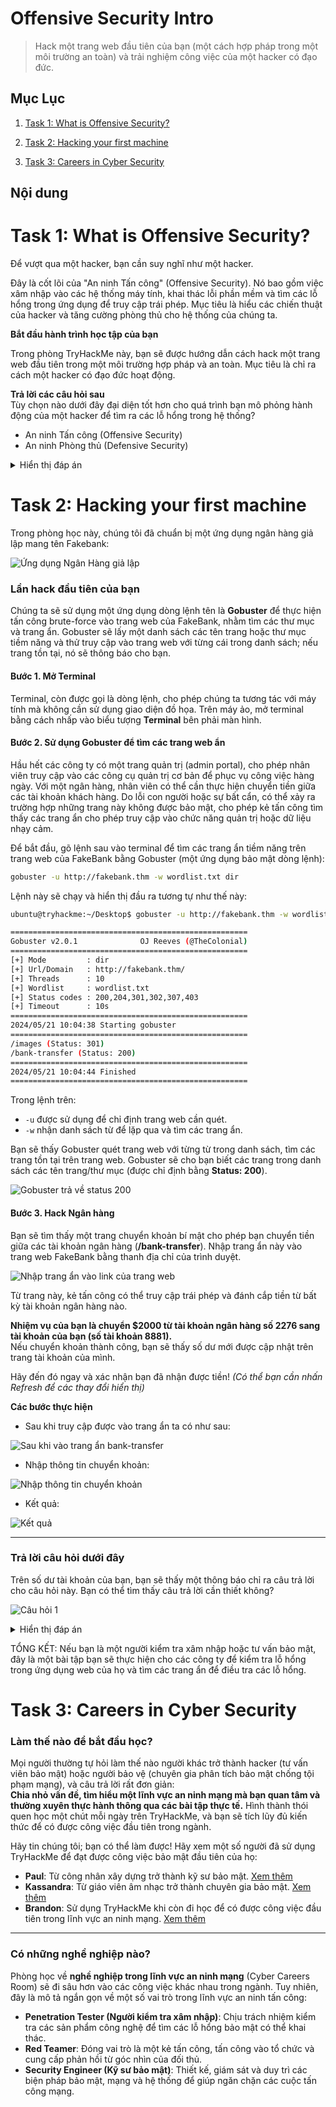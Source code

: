 # Offensive Security Intro
> Hack một trang web đầu tiên của bạn (một cách hợp pháp trong một môi trường an toàn) và trải nghiệm công việc của một hacker có đạo đức.

## Mục Lục

1. [Task 1: What is Offensive Security?](#task-1-what-is-offensive-security)

2. [Task 2: Hacking your first machine](#task-2-hacking-your-first-machine)

3. [Task 3: Careers in Cyber Security](#task-3-careers-in-cyber-security)

## Nội dung

# Task 1: What is Offensive Security?

Để vượt qua một hacker, bạn cần suy nghĩ như một hacker.  

Đây là cốt lõi của "An ninh Tấn công" (Offensive Security). Nó bao gồm việc xâm nhập vào các hệ thống máy tính, khai thác lỗi phần mềm và tìm các lỗ hổng trong ứng dụng để truy cập trái phép. Mục tiêu là hiểu các chiến thuật của hacker và tăng cường phòng thủ cho hệ thống của chúng ta.  

**Bắt đầu hành trình học tập của bạn**  

Trong phòng TryHackMe này, bạn sẽ được hướng dẫn cách hack một trang web đầu tiên trong một môi trường hợp pháp và an toàn. Mục tiêu là chỉ ra cách một hacker có đạo đức hoạt động.  

**Trả lời các câu hỏi sau**  
Tùy chọn nào dưới đây đại diện tốt hơn cho quá trình bạn mô phỏng hành động của một hacker để tìm ra các lỗ hổng trong hệ thống?  

- An ninh Tấn công (Offensive Security)  
- An ninh Phòng thủ (Defensive Security)

<details>
  <summary>Hiển thị đáp án</summary>
  Đáp án: Offensive Security
</details>

# Task 2: Hacking your first machine

Trong phòng học này, chúng tôi đã chuẩn bị một ứng dụng ngân hàng giả lập mang tên Fakebank:

![Ứng dụng Ngân Hàng giả lập](.///img/2.1.png)


### **Lần hack đầu tiên của bạn**  

Chúng ta sẽ sử dụng một ứng dụng dòng lệnh tên là **Gobuster** để thực hiện tấn công brute-force vào trang web của FakeBank, nhằm tìm các thư mục và trang ẩn. Gobuster sẽ lấy một danh sách các tên trang hoặc thư mục tiềm năng và thử truy cập vào trang web với từng cái trong danh sách; nếu trang tồn tại, nó sẽ thông báo cho bạn.  

#### **Bước 1. Mở Terminal**  

Terminal, còn được gọi là dòng lệnh, cho phép chúng ta tương tác với máy tính mà không cần sử dụng giao diện đồ họa. Trên máy ảo, mở terminal bằng cách nhấp vào biểu tượng **Terminal** bên phải màn hình.  

#### **Bước 2. Sử dụng Gobuster để tìm các trang web ẩn**  

Hầu hết các công ty có một trang quản trị (admin portal), cho phép nhân viên truy cập vào các công cụ quản trị cơ bản để phục vụ công việc hàng ngày. Với một ngân hàng, nhân viên có thể cần thực hiện chuyển tiền giữa các tài khoản khách hàng. Do lỗi con người hoặc sự bất cẩn, có thể xảy ra trường hợp những trang này không được bảo mật, cho phép kẻ tấn công tìm thấy các trang ẩn cho phép truy cập vào chức năng quản trị hoặc dữ liệu nhạy cảm.  

Để bắt đầu, gõ lệnh sau vào terminal để tìm các trang ẩn tiềm năng trên trang web của FakeBank bằng Gobuster (một ứng dụng bảo mật dòng lệnh):  

```bash
gobuster -u http://fakebank.thm -w wordlist.txt dir
```

Lệnh này sẽ chạy và hiển thị đầu ra tương tự như thế này:  

```bash
ubuntu@tryhackme:~/Desktop$ gobuster -u http://fakebank.thm -w wordlist.txt dir

=====================================================
Gobuster v2.0.1              OJ Reeves (@TheColonial)
=====================================================
[+] Mode         : dir
[+] Url/Domain   : http://fakebank.thm/
[+] Threads      : 10
[+] Wordlist     : wordlist.txt
[+] Status codes : 200,204,301,302,307,403
[+] Timeout      : 10s
=====================================================
2024/05/21 10:04:38 Starting gobuster
=====================================================
/images (Status: 301)
/bank-transfer (Status: 200)
=====================================================
2024/05/21 10:04:44 Finished
=====================================================
```

Trong lệnh trên:  

- `-u` được sử dụng để chỉ định trang web cần quét.  
- `-w` nhận danh sách từ để lặp qua và tìm các trang ẩn.  

Bạn sẽ thấy Gobuster quét trang web với từng từ trong danh sách, tìm các trang tồn tại trên trang web. Gobuster sẽ cho bạn biết các trang trong danh sách các tên trang/thư mục (được chỉ định bằng **Status: 200**).  

![Gobuster trả về status 200](.///img/2.2.png)

#### **Bước 3. Hack Ngân hàng**  

Bạn sẽ tìm thấy một trang chuyển khoản bí mật cho phép bạn chuyển tiền giữa các tài khoản ngân hàng (**/bank-transfer**). Nhập trang ẩn này vào trang web FakeBank bằng thanh địa chỉ của trình duyệt.  

![Nhập trang ẩn vào link của trang web](.///img/2.3.png)

Từ trang này, kẻ tấn công có thể truy cập trái phép và đánh cắp tiền từ bất kỳ tài khoản ngân hàng nào.

**Nhiệm vụ của bạn là chuyển $2000 từ tài khoản ngân hàng số 2276 sang tài khoản của bạn (số tài khoản 8881).**  
Nếu chuyển khoản thành công, bạn sẽ thấy số dư mới được cập nhật trên trang tài khoản của mình.  

Hãy đến đó ngay và xác nhận bạn đã nhận được tiền! *(Có thể bạn cần nhấn Refresh để các thay đổi hiển thị)*  

**Các bước thực hiện**

- Sau khi truy cập được vào trang ẩn ta có như sau:

![Sau khi vào trang ẩn bank-transfer](.///img/2.4.png)

- Nhập thông tin chuyển khoản:

![Nhập thông tin chuyển khoản](.///img/2.5.png)

- Kết quả:

![Kết quả](.///img/2.6.png)

---

### **Trả lời câu hỏi dưới đây**  

 Trên số dư tài khoản của bạn, bạn sẽ thấy một thông báo chỉ ra câu trả lời cho câu hỏi này. Bạn có thể tìm thấy câu trả lời cần thiết không?  

![Câu hỏi 1](.///img/2.7.png)

<details>
  <summary>Hiển thị đáp án</summary>
  Đáp án: BANK-HACKED
</details>

TỔNG KẾT: Nếu bạn là một người kiểm tra xâm nhập hoặc tư vấn bảo mật, đây là một bài tập bạn sẽ thực hiện cho các công ty để kiểm tra lỗ hổng trong ứng dụng web của họ và tìm các trang ẩn để điều tra các lỗ hổng.  

# Task 3: Careers in Cyber Security

### **Làm thế nào để bắt đầu học?**  

Mọi người thường tự hỏi làm thế nào người khác trở thành hacker (tư vấn viên bảo mật) hoặc người bảo vệ (chuyên gia phân tích bảo mật chống tội phạm mạng), và câu trả lời rất đơn giản:  
**Chia nhỏ vấn đề, tìm hiểu một lĩnh vực an ninh mạng mà bạn quan tâm và thường xuyên thực hành thông qua các bài tập thực tế.** Hình thành thói quen học một chút mỗi ngày trên TryHackMe, và bạn sẽ tích lũy đủ kiến thức để có được công việc đầu tiên trong ngành.  

Hãy tin chúng tôi; bạn có thể làm được! Hãy xem một số người đã sử dụng TryHackMe để đạt được công việc bảo mật đầu tiên của họ:  

- **Paul**: Từ công nhân xây dựng trở thành kỹ sư bảo mật. [Xem thêm](https://tryhackme.com/r/resources/blog/construction-worker-to-security-engineer-how-paul-used-tryhackme-to-land-his-first-job-in-security)  
- **Kassandra**: Từ giáo viên âm nhạc trở thành chuyên gia bảo mật. [Xem thêm](https://tryhackme.com/r/resources/blog/the-teacher-becomes-the-student)  
- **Brandon**: Sử dụng TryHackMe khi còn đi học để có được công việc đầu tiên trong lĩnh vực an ninh mạng. [Xem thêm](https://tryhackme.com/r/resources/blog/brandons-success-story)  

---

### **Có những nghề nghiệp nào?**  

Phòng học về **nghề nghiệp trong lĩnh vực an ninh mạng** (Cyber Careers Room) sẽ đi sâu hơn vào các công việc khác nhau trong ngành. Tuy nhiên, đây là mô tả ngắn gọn về một số vai trò trong lĩnh vực an ninh tấn công:  

- **Penetration Tester (Người kiểm tra xâm nhập)**: Chịu trách nhiệm kiểm tra các sản phẩm công nghệ để tìm các lỗ hổng bảo mật có thể khai thác.  
- **Red Teamer**: Đóng vai trò là một kẻ tấn công, tấn công vào tổ chức và cung cấp phản hồi từ góc nhìn của đối thủ.  
- **Security Engineer (Kỹ sư bảo mật)**: Thiết kế, giám sát và duy trì các biện pháp bảo mật, mạng và hệ thống để giúp ngăn chặn các cuộc tấn công mạng.  
